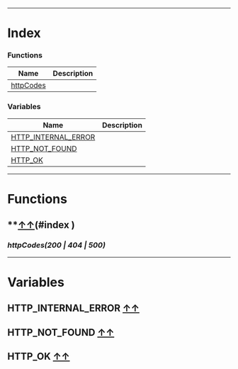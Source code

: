 

__________________________________________

# Index

### Functions
| Name | Description|
|------|------------|
| [httpCodes](#httpcodes-index ) | |


### Variables
| Name | Description|
|------|------------|
| [HTTP_INTERNAL_ERROR](#http_internal_error-index ) | |
| [HTTP_NOT_FOUND](#http_not_found-index ) | |
| [HTTP_OK](#http_ok-index ) | |








__________________________________________


# Functions

## **[↑↑](httpCodes** )(#index )

### _httpCodes(200 | 404 | 500)_


__________________________________________




# Variables

## **HTTP_INTERNAL_ERROR** [↑↑](#index )




## **HTTP_NOT_FOUND** [↑↑](#index )




## **HTTP_OK** [↑↑](#index )







